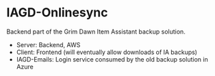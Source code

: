 # IAGD-Onlinesync
Backend part of the Grim Dawn Item Assistant backup solution.

* Server: Backend, AWS
* Client: Frontend (will eventually allow downloads of IA backups)
* IAGD-Emails: Login service consumed by the old backup solution in Azure